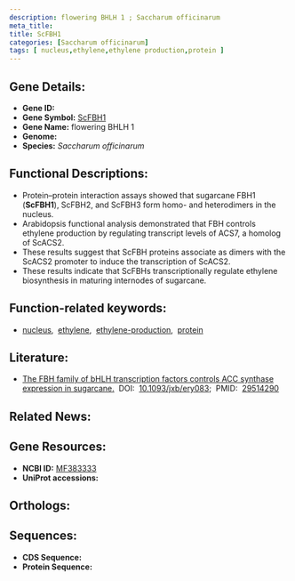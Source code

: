 ```yaml
---
description: flowering BHLH 1 ; Saccharum officinarum
meta_title:
title: ScFBH1
categories: [Saccharum officinarum]
tags: [ nucleus,ethylene,ethylene production,protein ]
---
```


## Gene Details:
- **Gene ID:** []()
- **Gene Symbol:** <u>ScFBH1</u>
- **Gene Name:** flowering BHLH 1
- **Genome:** []()
- **Species:** *Saccharum officinarum*

## Functional Descriptions:
   - Protein–protein interaction assays showed that sugarcane FBH1 (**ScFBH1**), ScFBH2, and ScFBH3 form homo- and heterodimers in the nucleus.
   - Arabidopsis functional analysis demonstrated that FBH controls ethylene production by regulating transcript levels of ACS7, a homolog of ScACS2.
   - These results suggest that ScFBH proteins associate as dimers with the ScACS2 promoter to induce the transcription of ScACS2.
   - These results indicate that ScFBHs transcriptionally regulate ethylene biosynthesis in maturing internodes of sugarcane.

## Function-related keywords:
   - [nucleus](/tags/nucleus/),&nbsp;&nbsp;[ethylene](/tags/ethylene/),&nbsp;&nbsp;[ethylene-production](/tags/ethylene-production/),&nbsp;&nbsp;[protein](/tags/protein/)

## Literature:
   - [The FBH family of bHLH transcription factors controls ACC synthase expression in sugarcane.](https://doi.org/10.1093/jxb/ery083)&nbsp;&nbsp;DOI:&nbsp;&nbsp;[10.1093/jxb/ery083](https://doi.org/10.1093/jxb/ery083);&nbsp;&nbsp;PMID:&nbsp;&nbsp;[29514290](https://pubmed.ncbi.nlm.nih.gov/29514290/)

## Related News:

## Gene Resources:
- **NCBI ID:**  [MF383333](https://www.ncbi.nlm.nih.gov/gene/?term=MF383333)
- **UniProt accessions:**  [](https://www.uniprot.org/uniprotkb//entry)

## Orthologs:

## Sequences:
- **CDS Sequence:**
- **Protein Sequence:**
